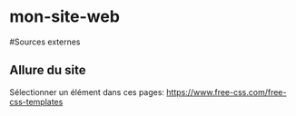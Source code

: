 # mon-site-web

#Sources externes
## Allure du site
Sélectionner un élément dans ces pages: https://www.free-css.com/free-css-templates
